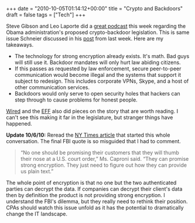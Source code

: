 +++
date = "2010-10-05T01:14:12+00:00"
title = "Crypto and Backdoors"
draft = false
tags = ["Tech"]
+++

Steve Gibson and Leo Laporte did a [great podcast](http://twit.tv/sn268) this week regarding the Obama administration's proposed crypto-backdoor legislation. This is same issue Schneier discussed in his [post](http://www.schneier.com/blog/archives/2010/09/wiretapping_the.html) from last week. Here are my takeaways.

*   The technology for strong encryption already exists. It's math. Bad guys will still use it. Backdoor mandates will only hurt law abiding citizens.
*   If this passes as requested by law enforcement, secure peer-to-peer communication would become illegal and the systems that support it subject to redesign. This includes corporate VPNs, Skype, and a host of other communication services.
*   Backdoors would only serve to open security holes that hackers can step through to cause problems for honest people.
  
[Wired](http://www.wired.com/threatlevel/2010/09/fbi-backdoors/) and the [EFF](http://www.eff.org/deeplinks/2010/09/government-seeks) also did pieces on the story that are worth reading. I can't see this making it far in the legislature, but stranger things have happened.  

**Update 10/6/10:** Reread the [NY Times article](http://www.nytimes.com/2010/09/27/us/27wiretap.html?pagewanted=2&_r=1) that started this whole conversation. The final FBI quote is so misguided that I had to comment.

> “No one should be promising their customers that they will thumb their nose at a U.S. court order,” Ms. Caproni said. “They can promise strong encryption. They just need to figure out how they can provide us plain text.”

The whole point of encryption is that no one but the two authenticated parties can decrypt the data. If companies can decrypt their client's data then by definition the product is not providing strong encryption. I understand the FBI's dilemma, but they really need to rethink their position. CPAs should watch this issue unfold as it has the potential to dramatically change the IT landscape.
